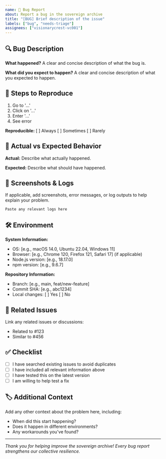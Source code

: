 ```yaml
---
name: 🐞 Bug Report
about: Report a bug in the sovereign archive
title: "[BUG] Brief description of the issue"
labels: ["bug", "needs-triage"]
assignees: ["visionarycrest-vc001"]
---
```


## 🔍 Bug Description

**What happened?**
A clear and concise description of what the bug is.

**What did you expect to happen?**
A clear and concise description of what you expected to happen.

## 📜 Steps to Reproduce

1. Go to '...'
2. Click on '...'
3. Enter '...'
4. See error

**Reproducible:** [ ] Always [ ] Sometimes [ ] Rarely

## 🎯 Actual vs Expected Behavior

**Actual:**
Describe what actually happened.

**Expected:**
Describe what should have happened.

## 📸 Screenshots & Logs

If applicable, add screenshots, error messages, or log outputs to help explain your problem.

```
Paste any relevant logs here
```

## 🛠 Environment

**System Information:**

- OS: [e.g., macOS 14.0, Ubuntu 22.04, Windows 11]
- Browser: [e.g., Chrome 120, Firefox 121, Safari 17] (if applicable)
- Node.js version: [e.g., 18.17.0]
- npm version: [e.g., 9.6.7]

**Repository Information:**

- Branch: [e.g., main, feat/new-feature]
- Commit SHA: [e.g., abc1234]
- Local changes: [ ] Yes [ ] No

## 🔗 Related Issues

Link any related issues or discussions:

- Related to #123
- Similar to #456

## ✅ Checklist

- [ ] I have searched existing issues to avoid duplicates
- [ ] I have included all relevant information above
- [ ] I have tested this on the latest version
- [ ] I am willing to help test a fix

## 🏷️ Additional Context

Add any other context about the problem here, including:

- When did this start happening?
- Does it happen in different environments?
- Any workarounds you've found?

---

_Thank you for helping improve the sovereign archive! Every bug report strengthens our collective resilience._
